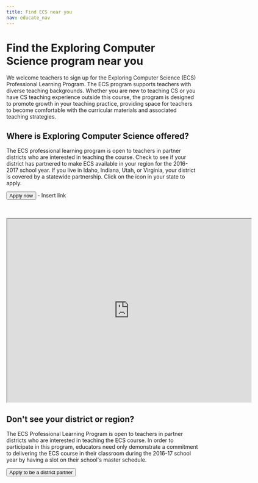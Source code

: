 ```yaml
---
title: Find ECS near you
nav: educate_nav
---
```

# Find the Exploring Computer Science program near you
We welcome teachers to sign up for the Exploring Computer Science (ECS) Professional Learning Program. The ECS program supports teachers with diverse teaching backgrounds. Whether you are new to teaching CS or you have CS teaching experience outside this course, the program is designed to promote growth in your teaching practice, providing space for teachers to become comfortable with the curricular materials and associated teaching strategies. 


## Where is Exploring Computer Science offered?

The ECS professional learning program is open to teachers in partner districts who are interested in teaching the course. Check to see if your district has partnered to make ECS available in your region for the 2016-2017 school year. If you live in Idaho, Indiana, Utah, or Virginia, your district is covered by a statewide partnership. Click on the icon in your state to apply.

[<button>Apply now</button>]() - Insert link

<br/> 
<br/>
<iframe src="https://www.google.com/maps/d/u/0/embed?mid=z3jxShb6X1IM.khZ1NwyRM_3Y" width="640" height="480"></iframe>


## Don't see your district or region? 

The ECS Professional Learning Program is open to teachers in partner districts who are interested in teaching the ECS course. In order to participate in this program, educators need only demonstrate a commitment to delivering the ECS course in their classroom during the 2016-17 school year by having a slot on their school's master schedule.

[<button>Apply to be a district partner</button>](/educate/districts)